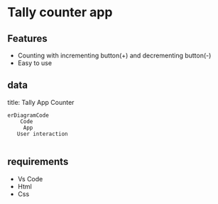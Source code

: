 # Tally counter app

## Features
- Counting with incrementing button(+) and decrementing button(-)
- Easy to use 

## data 
title: Tally App Counter

``` mermaid
erDiagramCode
    Code 
     App
   User interaction
   
```
 ## requirements
- Vs Code
- Html
- Css